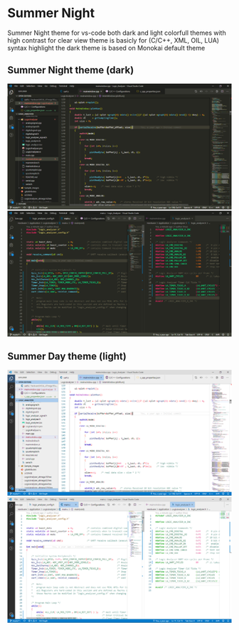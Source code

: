 # Summer Night
Summer Night theme for vs-code
both dark and light colorfull themes with high contrast for clear view
theme is basicly for (C/C++, XML, OIL, LUA) syntax highlight
the dark theme is based on Monokai default theme

## Summer Night theme (dark)
![Image](https://github.com/EhabHelaly/Summer-Night-vscode-theme/blob/master/images/SS_dark.png)
![Image](https://github.com/EhabHelaly/Summer-Night-vscode-theme/blob/master/images/SS_dark_2.png)

## Summer Day theme (light)
![Image](https://github.com/EhabHelaly/Summer-Night-vscode-theme/blob/master/images/SS_light.png)
![Image](https://github.com/EhabHelaly/Summer-Night-vscode-theme/blob/master/images/SS_light_2.png)

